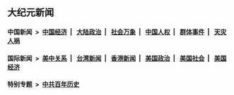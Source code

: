 ## 大纪元新闻

#### 中国新闻 &nbsp;>&nbsp; [中国经济](indexes/ncid283/README.md?10070045) &nbsp;| &nbsp; [大陆政治](indexes/ncid277/README.md?10070045) &nbsp;| &nbsp; [社会万象](indexes/ncid282/README.md?10070045) &nbsp;| &nbsp; [中国人权](indexes/ncid278/README.md?10070045) &nbsp;| &nbsp; [群体事件](indexes/ncid279/README.md?10070045) &nbsp;| &nbsp; [天灾人祸](indexes/ncid280/README.md?10070045)

#### 国际新闻 &nbsp;>&nbsp; [美中关系](indexes/nf1412576/README.md?10070045) &nbsp;| &nbsp; [台湾新闻](indexes/ncid1349361/README.md?10070045) &nbsp;| &nbsp; [香港新闻](indexes/ncid1349362/README.md?10070045) &nbsp;| &nbsp; [美国政治](indexes/ncid1078159/README.md?10070045) &nbsp;| &nbsp; [美国社会](indexes/ncid1078160/README.md?10070045) &nbsp;| &nbsp; [美国经济](indexes/ncid1078158/README.md?10070045)

#### 特别专题 &nbsp;>&nbsp; [中共百年历史](https://github.com/epoch-news/epoch-special/blob/master/README.md?10070045)  
